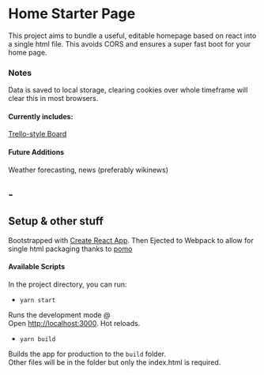 # Home Starter Page

This project aims to bundle a useful, editable homepage based on react into a single html file. This avoids CORS and ensures a super fast boot for your home page.

### Notes

Data is saved to local storage, clearing cookies over whole timeframe will clear this in most browsers.

#### Currently includes:

[Trello-style Board](https://github.com/rcdexta/react-trello)

#### Future Additions

Weather forecasting, news (preferably wikinews)

## -
## Setup & other stuff

Bootstrapped with [Create React App](https://github.com/facebook/create-react-app). Then Ejected to Webpack to allow for single html packaging thanks to [pomo](https://stackoverflow.com/questions/51949719/is-there-a-way-to-build-a-react-app-in-a-single-html-file)

#### Available Scripts

In the project directory, you can run:

- `yarn start`

Runs the development mode @ <br />
Open [http://localhost:3000](http://localhost:3000). Hot reloads.

- `yarn build`

Builds the app for production to the `build` folder.<br />
Other files will be in the folder but only the index.html is required.
